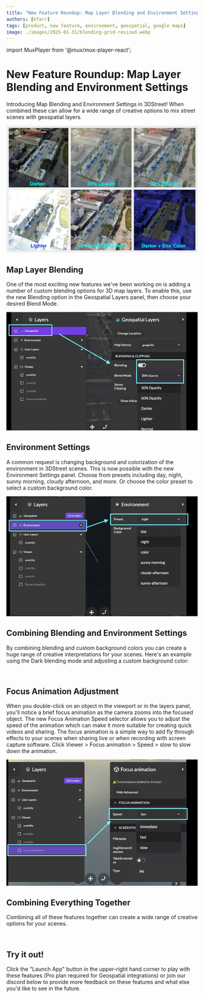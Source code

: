 ```yaml
---
title: "New Feature Roundup: Map Layer Blending and Environment Settings"
authors: [kfarr]
tags: [product, new feature, environment, geospatial, google maps]
image: ./images/2025-01-31/blending-grid-resized.webp
---
```

import MuxPlayer from '@mux/mux-player-react';

# New Feature Roundup: Map Layer Blending and Environment Settings

Introducing Map Blending and Environment Settings in 3DStreet! When combined these can allow for a wide range of creative options to mix street scenes with geospatial layers.

![](./images/2025-01-31/blending-grid-resized.webp)
<!-- truncate -->

## Map Layer Blending

One of the most exciting new features we've been working on is adding a number of custom blending options for 3D map layers. To enable this, use the new Blending option in the Geospatial Layers panel, then choose your desired Blend Mode.

![](./images/2025-01-31/ui-geo-blending.jpg)

## Environment Settings

A common request is changing background and colorization of the environment in 3DStreet scenes. This is now possible with the new Environment Settings panel. Choose from presets including day, night, sunny morning, cloudy afternoon, and more. Or choose the color preset to select a custom background color.

![](./images/2025-01-31/ui-environment-selector.jpg)

## Combining Blending and Environment Settings

By combining blending and custom background colors you can create a huge range of creative interpretations for your scenes. Here's an example using the Dark blending mode and adjusting a custom background color:

<MuxPlayer
    streamType="on-demand"
    playbackId="9SjgPh01Wg6JHQ02017Yh7L39dQUnDTBO4i"
    primaryColor="#FFFFFF"
    secondaryColor="#000000"
    accentColor="#653CB0"
    autoplay="muted"
    loop
/><br/>

## Focus Animation Adjustment

When you double-click on an object in the viewport or in the layers panel, you'll notice a brief focus animation as the camera zooms into the focused object. The new Focus Animation Speed selector allows you to adjust the speed of the animation which can make it more suitable for creating quick videos and sharing. The focus animation is a simple way to add fly through effects to your scenes when sharing live or when recording with screen capture software. Click Viewer > Focus animation > Speed > slow to slow down the animation.

![](./images/2025-01-31/ui-focus-speed-selector.jpg)

## Combining Everything Together

Combining all of these features together can create a wide range of creative options for your scenes.

<MuxPlayer
    streamType="on-demand"
    playbackId="8m300NuWWjv49R4xm67pZJ01uEBXoLPWz5"
    primaryColor="#FFFFFF"
    secondaryColor="#000000"
    accentColor="#653CB0"
    autoplay="muted"
    loop
/><br/>

## Try it out!
Click the "Launch App" button in the upper-right hand corner to play with these features (Pro plan required for Geospatial integrations) or join our discord below to provide more feedback on these features and what else you'd like to see in the future.